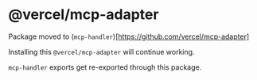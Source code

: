 # @vercel/mcp-adapter

Package moved to (`mcp-handler`)[https://github.com/vercel/mcp-adapter]

Installing this `@vercel/mcp-adapter` will continue working.

`mcp-handler` exports get re-exported through this package.
